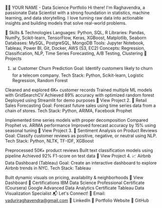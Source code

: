 

👩‍💻 YOUR NAME - Data Science Portfolio
Hi there! I'm Raghavendra, a passionate Data Scientist with a strong foundation in statistics, machine learning, and data storytelling. I love turning raw data into actionable insights and building models that solve real-world problems.

🧠 Skills & Technologies
Languages: Python, SQL, R
Libraries: Pandas, NumPy, Scikit-learn, TensorFlow, Keras, XGBoost, Matplotlib, Seaborn
Databases: MySQL, PostgreSQL, MongoDB
Tools: Jupyter Notebook, Tableau, Power BI, Git, Docker, AWS (S3, EC2)
Concepts: Regression, Classification, NLP, Time Series Forecasting, A/B Testing, Clustering
📁 Projects
1. 📊 Customer Churn Prediction
Goal: Identify customers likely to churn for a telecom company.
Tech Stack: Python, Scikit-learn, Logistic Regression, Random Forest

Cleaned and explored 6K+ customer records
Trained multiple ML models with GridSearchCV
Achieved 89% accuracy with optimized random forest
Deployed using Streamlit for demo purposes
🔗 View Project
2. 🧾 Retail Sales Forecasting
Goal: Forecast future sales using time series data from a chain of stores.
Tech Stack: Python, ARIMA, Facebook Prophet

Implemented time series models with proper decomposition
Compared Prophet vs. ARIMA performance
Improved forecast accuracy by 15% using seasonal tuning
🔗 View Project
3. 💬 Sentiment Analysis on Product Reviews
Goal: Classify customer reviews as positive, negative, or neutral using NLP.
Tech Stack: Python, NLTK, TF-IDF, XGBoost

Preprocessed 50K+ product reviews
Built text classification models using pipeline
Achieved 92% F1-score on test data
🔗 View Project
4. 📈 Airbnb Data Dashboard (Tableau)
Goal: Create an interactive dashboard to explore Airbnb trends in NYC.
Tech Stack: Tableau

Built dynamic visuals on pricing, availability & neighborhoods
🔗 View Dashboard
🏅 Certifications
IBM Data Science Professional Certificate (Coursera)
Google Advanced Data Analytics Certificate
Tableau Data Visualization Specialist
📬 Let's Connect!
📧 Email: yaduriraghavendra@gmail.com
💼 LinkedIn
📂 Portfolio Website
🐙 GitHub
